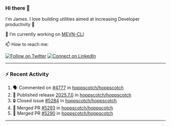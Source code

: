 ### Hi there 👋

I'm James. I love building utilities aimed at increasing Developer productivity :raised_hands: 

🔭 I’m currently working on [MEVN-CLI](https://github.com/madlabsinc/mevn-cli)

📫 How to reach me:

[![Follow on Twitter](https://img.shields.io/badge/--twitter?label=Twitter&logo=Twitter&style=social)](https://twitter.com/james_madhacks) [![Connect on LinkedIn](https://img.shields.io/badge/--linkedin?label=LinkedIn&logo=LinkedIn&style=social)](https://www.linkedin.com/in/jamesgeorge007)

---

### :zap: Recent Activity

<!--START_SECTION:activity-->
1. 🗣 Commented on [#4777](https://github.com/hoppscotch/hoppscotch/issues/4777#issuecomment-3139251592) in [hoppscotch/hoppscotch](https://github.com/hoppscotch/hoppscotch)
2. 🚀 Published release [2025.7.0](https://github.com/hoppscotch/hoppscotch/releases/tag/2025.7.0) in [hoppscotch/hoppscotch](https://github.com/hoppscotch/hoppscotch)
3. 🔒 Closed issue [#5284](https://github.com/hoppscotch/hoppscotch/issues/5284) in [hoppscotch/hoppscotch](https://github.com/hoppscotch/hoppscotch)
4. 🎉 Merged PR [#5293](https://github.com/hoppscotch/hoppscotch/pull/5293) in [hoppscotch/hoppscotch](https://github.com/hoppscotch/hoppscotch)
5. 🎉 Merged PR [#5290](https://github.com/hoppscotch/hoppscotch/pull/5290) in [hoppscotch/hoppscotch](https://github.com/hoppscotch/hoppscotch)
<!--END_SECTION:activity-->

---

<!--
**jamesgeorge007/jamesgeorge007** is a ✨ _special_ ✨ repository because its `README.md` (this file) appears on your GitHub profile.

Here are some ideas to get you started:

- 🌱 I’m currently learning ...
- 👯 I’m looking to collaborate on ...
- 🤔 I’m looking for help with ...
- 💬 Ask me about ...
- 😄 Pronouns: ...
- ⚡ Fun fact: ...
-->
